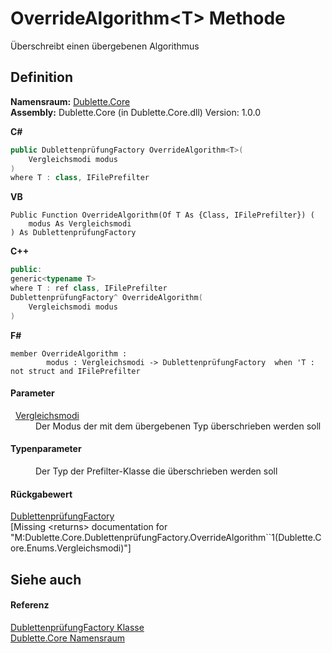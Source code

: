 # OverrideAlgorithm&lt;T&gt; Methode


Überschreibt einen übergebenen Algorithmus



## Definition
**Namensraum:** <a href="dc542d58-7cb6-5365-cce9-cfa395b16559">Dublette.Core</a>  
**Assembly:** Dublette.Core (in Dublette.Core.dll) Version: 1.0.0

**C#**
``` C#
public DublettenprüfungFactory OverrideAlgorithm<T>(
	Vergleichsmodi modus
)
where T : class, IFilePrefilter

```
**VB**
``` VB
Public Function OverrideAlgorithm(Of T As {Class, IFilePrefilter}) ( 
	modus As Vergleichsmodi
) As DublettenprüfungFactory
```
**C++**
``` C++
public:
generic<typename T>
where T : ref class, IFilePrefilter
DublettenprüfungFactory^ OverrideAlgorithm(
	Vergleichsmodi modus
)
```
**F#**
``` F#
member OverrideAlgorithm : 
        modus : Vergleichsmodi -> DublettenprüfungFactory  when 'T : not struct and IFilePrefilter
```



#### Parameter
<dl><dt>  <a href="9fd18be0-a2ab-2580-dd6d-7ba89b017d19">Vergleichsmodi</a></dt><dd>Der Modus der mit dem übergebenen Typ überschrieben werden soll</dd></dl>

#### Typenparameter
<dl><dt /><dd>Der Typ der Prefilter-Klasse die überschrieben werden soll</dd></dl>

#### Rückgabewert
<a href="1942b44b-2dc6-15e8-c4a1-9df762c4f43b">DublettenprüfungFactory</a>  
\[Missing &lt;returns&gt; documentation for "M:Dublette.Core.DublettenprüfungFactory.OverrideAlgorithm``1(Dublette.Core.Enums.Vergleichsmodi)"\]

## Siehe auch


#### Referenz
<a href="1942b44b-2dc6-15e8-c4a1-9df762c4f43b">DublettenprüfungFactory Klasse</a>  
<a href="dc542d58-7cb6-5365-cce9-cfa395b16559">Dublette.Core Namensraum</a>  
